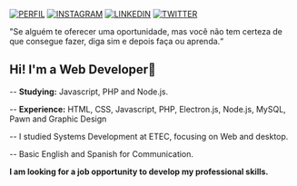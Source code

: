 [![PERFIL](https://img.shields.io/badge/perfil%20-%23323330.svg?&style=for-the-badge&logo=perfil&logoColor=black&color=EBC309)](https://github.com/ojoaovs)
[![INSTAGRAM](https://img.shields.io/badge/Instagram%20-%23323330.svg?&style=for-the-badge&logo=Instagram&logoColor=white&color=D2287A)](https://www.instagram.com/ojoaovs)
[![LINKEDIN](https://img.shields.io/badge/Linkedin%20-%23323330.svg?&style=for-the-badge&logo=Linkedin&logoColor=white&color=0A63BC)](https://www.linkedin.com/in/ojoaovs)
[![TWITTER](https://img.shields.io/badge/Twitter%20-%23323330.svg?&style=for-the-badge&logo=Twitter&logoColor=white&color=2CA5DA)](https://twitter.com/ojoaovs)

"Se alguém te oferecer uma oportunidade, mas você não tem certeza de que consegue fazer, diga sim e depois faça ou aprenda.“

## Hi! I'm a Web Developer👋

-- **Studying:** Javascript, PHP and Node.js.

-- **Experience:** HTML, CSS, Javascript, PHP, Electron.js, Node.js, MySQL, Pawn and Graphic Design

-- I studied Systems Development at ETEC, focusing on Web and desktop.

-- Basic English and Spanish for Communication.


**I am looking for a job opportunity to develop my professional skills.**
